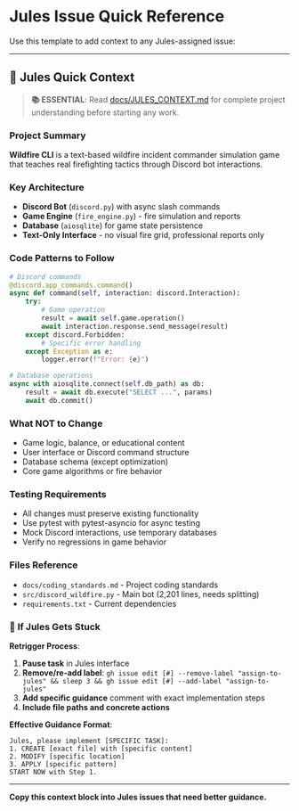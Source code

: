 # Jules Issue Quick Reference

Use this template to add context to any Jules-assigned issue:

---

## 🤖 Jules Quick Context

> **📚 ESSENTIAL**: Read [docs/JULES_CONTEXT.md](../blob/main/docs/JULES_CONTEXT.md) for complete project understanding before starting any work.

### Project Summary
**Wildfire CLI** is a text-based wildfire incident commander simulation game that teaches real firefighting tactics through Discord bot interactions.

### Key Architecture
- **Discord Bot** (`discord.py`) with async slash commands
- **Game Engine** (`fire_engine.py`) - fire simulation and reports  
- **Database** (`aiosqlite`) for game state persistence
- **Text-Only Interface** - no visual fire grid, professional reports only

### Code Patterns to Follow
```python
# Discord commands
@discord.app_commands.command()
async def command(self, interaction: discord.Interaction):
    try:
        # Game operation
        result = await self.game.operation()
        await interaction.response.send_message(result)
    except discord.Forbidden:
        # Specific error handling
    except Exception as e:
        logger.error(f"Error: {e}")

# Database operations  
async with aiosqlite.connect(self.db_path) as db:
    result = await db.execute("SELECT ...", params)
    await db.commit()
```

### What NOT to Change
- Game logic, balance, or educational content
- User interface or Discord command structure  
- Database schema (except optimization)
- Core game algorithms or fire behavior

### Testing Requirements
- All changes must preserve existing functionality
- Use pytest with pytest-asyncio for async testing
- Mock Discord interactions, use temporary databases
- Verify no regressions in game behavior

### Files Reference
- `docs/coding_standards.md` - Project coding standards
- `src/discord_wildfire.py` - Main bot (2,201 lines, needs splitting)
- `requirements.txt` - Current dependencies

### 🔄 **If Jules Gets Stuck**

**Retrigger Process**:
1. **Pause task** in Jules interface
2. **Remove/re-add label**: `gh issue edit [#] --remove-label "assign-to-jules" && sleep 3 && gh issue edit [#] --add-label "assign-to-jules"`
3. **Add specific guidance** comment with exact implementation steps
4. **Include file paths and concrete actions**

**Effective Guidance Format**:
```
Jules, please implement [SPECIFIC TASK]:
1. CREATE [exact file] with [specific content]
2. MODIFY [specific location] 
3. APPLY [specific pattern]
START NOW with Step 1.
```

---

**Copy this context block into Jules issues that need better guidance.**